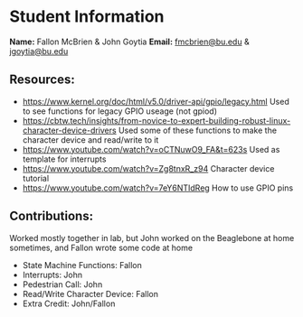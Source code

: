 # Student Information
**Name:** Fallon McBrien & John Goytia
**Email:** fmcbrien@bu.edu & jgoytia@bu.edu


## Resources:
- https://www.kernel.org/doc/html/v5.0/driver-api/gpio/legacy.html
    Used to see functions for legacy GPIO useage (not gpiod)
- https://cbtw.tech/insights/from-novice-to-expert-building-robust-linux-character-device-drivers
    Used some of these functions to make the character device and read/write to it
- https://www.youtube.com/watch?v=oCTNuwO9_FA&t=623s
    Used as template for interrupts
- https://www.youtube.com/watch?v=Zg8tnxR_z94
    Character device tutorial
- https://www.youtube.com/watch?v=7eY6NTIdReg
    How to use GPIO pins 

## Contributions:
Worked mostly together in lab, but John worked on the Beaglebone at home sometimes, and Fallon wrote some code at home

- State Machine Functions: Fallon
- Interrupts: John
- Pedestrian Call: John
- Read/Write Character Device: Fallon
- Extra Credit: John/Fallon
